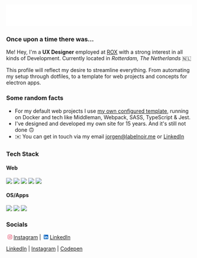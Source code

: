 <img src="jorgen.svg" />

### Once upon a time there was...

<p>Me! Hey, I'm a <strong>UX Designer</strong> employed at <a href="https://www.rox.nl" target="_blank" rel="noopener noreferrer" />ROX</a> with a strong interest in all kinds of Development. Currently located in <em>Rotterdam, The Netherlands</em> 🇳🇱</p>

<p>This profile will reflect my desire to streamline everything. From automating my setup through dotfiles, to a template for web projects and concepts for electron apps.</p>

### Some random facts

- For my default web projects I use <a href="https://github.com/JorgenKrieger/Middleman-Template">my own configured template</a>, running on Docker and tech like Middleman, Webpack, SASS, TypeScript & Jest.
- I've designed and developed my own site for 15 years. And it's still not done 🙃
- ✉️ You can get in touch via my email jorgen@labelnoir.me or <a href="https://www.linkedin.com/in/jorgenkrieger/" target="_blank" rel="noopener noreferrer">LinkedIn</a>

### Tech Stack
#### Web
<img src="https://img.shields.io/badge/-React-000.svg?style=for-the-badge&colorA=61DAFB&logoColor=FFF&logo=react" /> 
<img src="https://img.shields.io/badge/-Docker-000.svg?style=for-the-badge&colorA=2496ED&logoColor=FFF&logo=docker" /> 
<img src="https://img.shields.io/badge/-Typescript-000.svg?style=for-the-badge&colorA=3178C6&logoColor=FFF&logo=typescript" /> 
<img src="https://img.shields.io/badge/-GraphQL-000.svg?style=for-the-badge&colorA=E10098&logoColor=FFF&logo=graphql" /> 
<img src="https://img.shields.io/badge/-Sass-000.svg?style=for-the-badge&colorA=CC6699&logoColor=FFF&logo=Sass" /> 

#### OS/Apps
<img src="https://img.shields.io/badge/-Python-000.svg?style=for-the-badge&colorA=3776AB&logoColor=FFF&logo=python" /> 
<img src="https://img.shields.io/badge/-Node.js-000.svg?style=for-the-badge&colorA=339933&logoColor=FFF&logo=nodedotjs" /> 
<img src="https://img.shields.io/badge/-Electron-000.svg?style=for-the-badge&colorA=47848F&logoColor=FFF&logo=electron" /> 

### Socials
<a href="https://www.instagram.com/jorgenkrieger/" target="_blank" rel="noopener noreferrer">
<svg role="img" viewBox="0 0 24 24" xmlns="http://www.w3.org/2000/svg" width="20" height="12"><style>#instagram{fill:#E4405F}</style><path id="instagram" d="M12 0C8.74 0 8.333.015 7.053.072 5.775.132 4.905.333 4.14.63c-.789.306-1.459.717-2.126 1.384S.935 3.35.63 4.14C.333 4.905.131 5.775.072 7.053.012 8.333 0 8.74 0 12s.015 3.667.072 4.947c.06 1.277.261 2.148.558 2.913.306.788.717 1.459 1.384 2.126.667.666 1.336 1.079 2.126 1.384.766.296 1.636.499 2.913.558C8.333 23.988 8.74 24 12 24s3.667-.015 4.947-.072c1.277-.06 2.148-.262 2.913-.558.788-.306 1.459-.718 2.126-1.384.666-.667 1.079-1.335 1.384-2.126.296-.765.499-1.636.558-2.913.06-1.28.072-1.687.072-4.947s-.015-3.667-.072-4.947c-.06-1.277-.262-2.149-.558-2.913-.306-.789-.718-1.459-1.384-2.126C21.319 1.347 20.651.935 19.86.63c-.765-.297-1.636-.499-2.913-.558C15.667.012 15.26 0 12 0zm0 2.16c3.203 0 3.585.016 4.85.071 1.17.055 1.805.249 2.227.415.562.217.96.477 1.382.896.419.42.679.819.896 1.381.164.422.36 1.057.413 2.227.057 1.266.07 1.646.07 4.85s-.015 3.585-.074 4.85c-.061 1.17-.256 1.805-.421 2.227-.224.562-.479.96-.899 1.382-.419.419-.824.679-1.38.896-.42.164-1.065.36-2.235.413-1.274.057-1.649.07-4.859.07-3.211 0-3.586-.015-4.859-.074-1.171-.061-1.816-.256-2.236-.421-.569-.224-.96-.479-1.379-.899-.421-.419-.69-.824-.9-1.38-.165-.42-.359-1.065-.42-2.235-.045-1.26-.061-1.649-.061-4.844 0-3.196.016-3.586.061-4.861.061-1.17.255-1.814.42-2.234.21-.57.479-.96.9-1.381.419-.419.81-.689 1.379-.898.42-.166 1.051-.361 2.221-.421 1.275-.045 1.65-.06 4.859-.06l.045.03zm0 3.678c-3.405 0-6.162 2.76-6.162 6.162 0 3.405 2.76 6.162 6.162 6.162 3.405 0 6.162-2.76 6.162-6.162 0-3.405-2.76-6.162-6.162-6.162zM12 16c-2.21 0-4-1.79-4-4s1.79-4 4-4 4 1.79 4 4-1.79 4-4 4zm7.846-10.405c0 .795-.646 1.44-1.44 1.44-.795 0-1.44-.646-1.44-1.44 0-.794.646-1.439 1.44-1.439.793-.001 1.44.645 1.44 1.439z"/></svg>Instagram</a> | <a href="https://linkedin.com/in/jorgenkrieger" target="_blank" rel="noopener noreferrer"> 
<svg role="img" viewBox="0 0 24 24" xmlns="http://www.w3.org/2000/svg" width="20" height="12"><style>#linkedin{fill:#0A66C2}</style><path id="linkedin" d="M20.447 20.452h-3.554v-5.569c0-1.328-.027-3.037-1.852-3.037-1.853 0-2.136 1.445-2.136 2.939v5.667H9.351V9h3.414v1.561h.046c.477-.9 1.637-1.85 3.37-1.85 3.601 0 4.267 2.37 4.267 5.455v6.286zM5.337 7.433c-1.144 0-2.063-.926-2.063-2.065 0-1.138.92-2.063 2.063-2.063 1.14 0 2.064.925 2.064 2.063 0 1.139-.925 2.065-2.064 2.065zm1.782 13.019H3.555V9h3.564v11.452zM22.225 0H1.771C.792 0 0 .774 0 1.729v20.542C0 23.227.792 24 1.771 24h20.451C23.2 24 24 23.227 24 22.271V1.729C24 .774 23.2 0 22.222 0h.003z"/></svg>LinkedIn</a>

<a href="https://linkedin.com/in/jorgenkrieger" target="_blank" rel="noopener noreferrer">LinkedIn</a> | <a href="https://www.instagram.com/jorgenkrieger/" target="_blank" rel="noopener noreferrer">Instagram</a> | <a href="https://codepen.io/labelnoir" target="_blank" rel="noopener noreferrer">Codepen</a>
